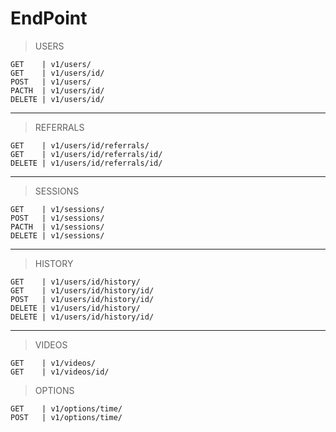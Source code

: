 EndPoint
=

>USERS

    GET    | v1/users/
    GET    | v1/users/id/
    POST   | v1/users/
    PACTH  | v1/users/id/
    DELETE | v1/users/id/

---

>REFERRALS

    GET    | v1/users/id/referrals/
    GET    | v1/users/id/referrals/id/
    DELETE | v1/users/id/referrals/id/

---

>SESSIONS

    GET    | v1/sessions/
    POST   | v1/sessions/
    PACTH  | v1/sessions/
    DELETE | v1/sessions/

---

>HISTORY

    GET    | v1/users/id/history/
    GET    | v1/users/id/history/id/
    POST   | v1/users/id/history/id/
    DELETE | v1/users/id/history/
    DELETE | v1/users/id/history/id/
---

>VIDEOS

    GET    | v1/videos/
    GET    | v1/videos/id/

>OPTIONS

    GET    | v1/options/time/
    POST   | v1/options/time/
